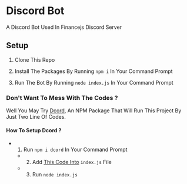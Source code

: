 # Discord Bot

A Discord Bot Used In Financejs Discord Server

## Setup

1. Clone This Repo

2. Install The Packages By Running `npm i` In Your Command Prompt

3. Run The Bot By Running  `node index.js` In Your Command Prompt

### Don't Want To Mess With The Codes ?

Well You May Try [Dcord](https://npmjs.com/package/dcord), An NPM Package That Will Run This Project By Just Two Line Of Codes. 

 #### How To Setup Dcord ?
 
  - 1. Run `npm i dcord` In Your Command Prompt 
    - 2. Add [This Code Into](https://github.com/financejs/dcord/index.js) `index.js` File
     - 3. Run `node index.js`
     
     
